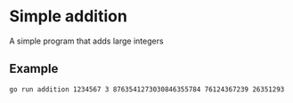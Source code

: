 # Simple addition

A simple program that adds large integers

## Example

`go run addition 1234567 3 8763541273030846355784 76124367239 26351293`